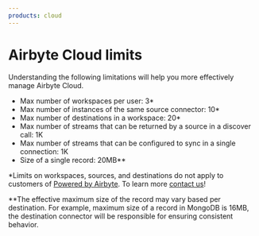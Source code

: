 ```yaml
---
products: cloud
---
```


# Airbyte Cloud limits

Understanding the following limitations will help you more effectively manage Airbyte Cloud.

* Max number of workspaces per user: 3*
* Max number of instances of the same source connector: 10*
* Max number of destinations in a workspace: 20*
* Max number of streams that can be returned by a source in a discover call: 1K
* Max number of streams that can be configured to sync in a single connection: 1K
* Size of a single record: 20MB\**

*Limits on workspaces, sources, and destinations do not apply to customers of [Powered by Airbyte](https://airbyte.com/solutions/powered-by-airbyte). To learn more [contact us](https://airbyte.com/talk-to-sales)!

\**The effective maximum size of the record may vary based per destination. For example, maximum size of a record in MongoDB is 16MB, the destination connector will be responsible for ensuring consistent behavior.

